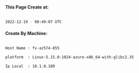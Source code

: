 
   
#### This Page Create at:

```bash

2022-12-19 - 08:49:07 UTC

```

#### Create By Machine:

```bash

Host Name : fv-az574-855

platform  : Linux-5.15.0-1024-azure-x86_64-with-glibc2.35

Ip Local  : 10.1.0.189

```

